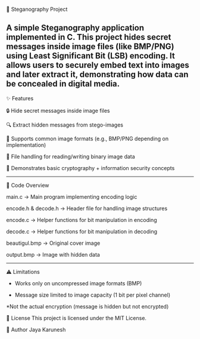 📘 Steganography Project

A simple Steganography application implemented in C. This project hides secret messages inside image files (like BMP/PNG) using Least Significant Bit (LSB) encoding. It allows users to securely embed text into images and later extract it, demonstrating how data can be concealed in digital media.
---


✨ Features

🔒 Hide secret messages inside image files

🔍 Extract hidden messages from stego-images

📂 Supports common image formats (e.g., BMP/PNG depending on implementation)

💾 File handling for reading/writing binary image data

🧩 Demonstrates basic cryptography + information security concepts
 
 ---

🧠 Code Overview

main.c → Main program implementing encoding logic

encode.h & decode.h → Header file for handling image structures

encode.c → Helper functions for bit manipulation in encoding

decode.c → Helper functions for bit manipulation in decoding

beautigul.bmp → Original cover image

output.bmp → Image with hidden data

---

⚠️ Limitations

* Works only on uncompressed image formats (BMP)

* Message size limited to image capacity (1 bit per pixel channel)

*Not the actual encryption (message is hidden but not encrypted)

📄 License
This project is licensed under the MIT License.

👤 Author
Jaya Karunesh
